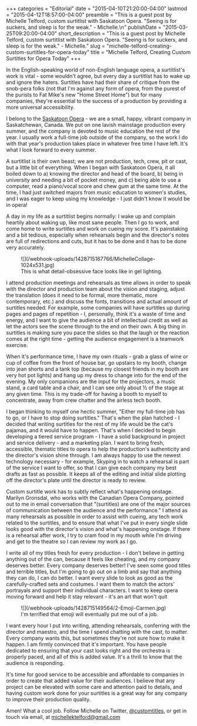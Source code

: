 +++
categories = "Editorial"
date = "2015-04-10T21:20:00-04:00"
lastmod = "2015-04-12T18:57:00-04:00"
preamble = "This is a guest post by Michelle Telford, custom surtitlist with Saskatoon Opera. \"Seeing is for suckers, and sleep is for the weak.\" - Michelle.\n"
publishDate = "2015-03-25T09:20:00-04:00"
short_description = "This is a guest post by Michelle Telford, custom surtitlist with Saskatoon Opera. \"Seeing is for suckers, and sleep is for the weak.\" - Michelle."
slug = "michelle-telford-creating-custom-surtitles-for-opera-today"
title = "Michelle Telford, Creating Custom Surtitles for Opera Today"
+++

In the English-speaking world of non-English language opera, a surtitlist's work is vital - some wouldn't agree, but every day a surtitlist has to wake up and ignore the haters. Surtitles have had their share of critique from the snob-pera folks (not that I'm against any form of opera, from the purest of the purists to Fat Mike's new "Home Street Home") but for many companies, they're essential to the success of a production by providing a more universal accessibility. 

I belong to the [Saskatoon Opera](http://www.saskatoonopera.ca/) - we are a small, happy, vibrant company in Saskatchewan, Canada. We put on one lavish mainstage production every summer, and the company is devoted to music education the rest of the year. I usually work a full-time job outside of the company, so the work I do with that year's production takes place in whatever free time I have left. It's what I look forward to every summer. 

A surtitlist is their own beast; we are not production, tech, crew, pit or cast, but a little bit of everything. When I began with Saskatoon Opera, it all boiled down to a) knowing the director and head of the board, b) being in university and needing a bit of pocket money, and c) being able to use a computer, read a piano/vocal score and chew gum at the same time. At the time, I had just switched majors from music education to women's studies, and I was eager to keep using my knowledge - I just didn't know it would be in opera! 

A day in my life as a surtitlist begins normally: I wake up and complain heartily about waking up, like most sane people. Then I go to work, and come home to write surtitles and work on cueing my score. It's painstaking and a bit tedious, especially when rehearsals begin and the director's notes are full of redirections and cuts, but it has to be done and it has to be done very accurately. 

<figure data-type="image">
![](/webhook-uploads/1428715187766/MichelleCollage-1024x531.jpg)
<figcaption>This is what detail-obsessive face looks like in gel lighting.</figcaption>
</figure>

I attend production meetings and rehearsals as time allows in order to speak with the director and production team about the vision and staging, adjust the translation (does it need to be formal, more thematic, more contemporary, etc.) and discuss the fonts, transitions and actual amount of surtitles needed. For example, some companies will have surtitles up during pages and pages of repetition - I, personally, think it's a waste of time and energy, and I want to give the audience a bit of intellectual credit as well as let the actors see the scene through to the end on their own. A big thing in surtitles is making sure you pace the slides so that the laugh or the reaction comes at the right time - getting the audience engagement is a teamwork exercise.  

When it's performance time, I have my own rituals - grab a glass of wine or cup of coffee from the front of house bar, go upstairs to my booth, change into jean shorts and a tank top (because my closest friends in my booth are very hot pot lights) and hang up my dress to change into for the end of the evening. My only companions are the input for the projectors, a music stand, a card table and a chair, and I can see only about ½ of the stage at any given time. This is my trade-off for having a booth to myself to concentrate, away from crew chatter and the airless tech booth. 

I began thinking to myself one hectic summer, "Either my full-time job has to go, or I have to stop doing surtitles." That's when the plan hatched - I decided that writing surtitles for the rest of my life would be the cat's pajamas, and it would have to happen. That's when I decided to begin developing a tiered service program - I have a solid background in project and service delivery - and a marketing plan. I want to bring fresh, accessible, thematic titles to opera to help the production's authenticity and the director's vision shine through. I am always happy to use the newest technology necessary - for example, Skyping in to watch a rehearsal is part of the service I want to offer, so that I can give each company my best drafts as fast as possible. It keeps all of the editing and initial slide plotting off the director's plate until the director is ready to review. 

Custom surtitle work has to subtly reflect what's happening onstage. Marilyn Gronsdal, who works with the Canadian Opera Company, pointed out to me in email conversation that "(surtitles) are one of the major sources of communication between the audience and the performance." I attend as many rehearsals as possible in order to assist with cueing, any tech work related to the surtitles, and to ensure that what I've put in every single slide looks good with the director's vision and what's happening onstage. If there is a rehearsal after work, I try to cram food in my mouth while I'm driving and get to the theatre so I can review my work as I go. 

I write all of my titles fresh for every production - I don't believe in getting anything out of the can, because it feels like cheating, and my company deserves better. Every company deserves better! I've seen some good titles and terrible titles, but I'm going to go out on a limb and say that anything they can do, I can do better. I want every slide to look as good as the carefully-crafted sets and costumes. I want them to match the actors' portrayals and support their individual characters. I want to keep opera moving forward and help it stay relevant - it's an art that won't quit 

<figure data-type="image">
![](/webhook-uploads/1428715149564/2-Emoji-Carmen.jpg)
<figcaption>I'm terrified that emoji will eventually put me out of a job.</figcaption>
</figure>

I want every hour I put into writing, attending rehearsals, conferring with the director and maestro, and the time I spend chatting with the cast, to matter. Every company wants this, but sometimes they're not sure how to make it happen. I am firmly convinced that it's important. You have people dedicated to ensuring that your cast looks right and the orchestra is properly paced, and all of this is added value. It's a thrill to know that the audience is responding.  

It's time for good service to be accessible and affordable to companies in order to create that added value for their audiences. I believe that any project can be elevated with some care and attention paid to details, and having custom work done for your surtitles is a great way for any company to improve their production quality. 

Amen! What a cool job. Follow Michelle on Twitter, [@customtitles](https://twitter.com/customtitles), or get in touch via email, at michellektelford@gmail.com
